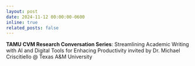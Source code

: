 ```yaml
---
layout: post
date: 2024-11-12 00:00:00-0600
inline: true
related_posts: false
---
```


 **TAMU CVM Research Conversation Series**: Streamlining Academic Writing with AI and Digital Tools for Enhacing Productivity invited by Dr. Michael Criscitiello @ Texas A&M University